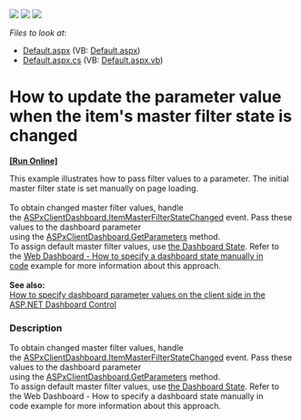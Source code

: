 <!-- default badges list -->
![](https://img.shields.io/endpoint?url=https://codecentral.devexpress.com/api/v1/VersionRange/128580393/17.1.8%2B)
[![](https://img.shields.io/badge/Open_in_DevExpress_Support_Center-FF7200?style=flat-square&logo=DevExpress&logoColor=white)](https://supportcenter.devexpress.com/ticket/details/T575012)
[![](https://img.shields.io/badge/📖_How_to_use_DevExpress_Examples-e9f6fc?style=flat-square)](https://docs.devexpress.com/GeneralInformation/403183)
<!-- default badges end -->
<!-- default file list -->
*Files to look at*:

* [Default.aspx](./CS/Default.aspx) (VB: [Default.aspx](./VB/Default.aspx))
* [Default.aspx.cs](./CS/Default.aspx.cs) (VB: [Default.aspx.vb](./VB/Default.aspx.vb))
<!-- default file list end -->
# How to update the parameter value when the item's master filter state is changed
<!-- run online -->
**[[Run Online]](https://codecentral.devexpress.com/t575012/)**
<!-- run online end -->


<p>This example illustrates how to pass filter values to a parameter. The initial master filter state is set manually on page loading.<br><br>To obtain changed master filter values, handle the <a href="https://documentation.devexpress.com/#Dashboard/DevExpressDashboardWebScriptsASPxClientDashboard_ItemMasterFilterStateChangedtopic">ASPxClientDashboard.ItemMasterFilterStateChanged</a> event. Pass these values to the dashboard parameter using the <a href="https://documentation.devexpress.com/#Dashboard/DevExpressDashboardWebScriptsASPxClientDashboard_GetParameterstopic">ASPxClientDashboard.GetParameters</a> method. <br>To assign default master filter values, use <a href="https://documentation.devexpress.com/Dashboard/118733/Preparing-the-Designer-and-Viewer-Applications/Web-Dashboard/Manage-Dashboard-State">the Dashboard State</a>. Refer to the <a href="https://www.devexpress.com/Support/Center/p/T513681">Web Dashboard - How to specify a dashboard state manually in code</a> example for more information about this approach.<br><br><strong>See also:</strong><br><a href="https://www.devexpress.com/Support/Center/p/T495684">How to specify dashboard parameter values on the client side in the ASP.NET Dashboard Control</a></p>


<h3>Description</h3>

To obtain changed master filter values, handle the&nbsp;<a href="https://documentation.devexpress.com/#Dashboard/DevExpressDashboardWebScriptsASPxClientDashboard_ItemMasterFilterStateChangedtopic">ASPxClientDashboard.ItemMasterFilterStateChanged</a>&nbsp;event.&nbsp;Pass these values to the dashboard parameter using&nbsp;the&nbsp;<a href="https://documentation.devexpress.com/#Dashboard/DevExpressDashboardWebScriptsASPxClientDashboard_GetParameterstopic">ASPxClientDashboard.GetParameters</a>&nbsp;method.&nbsp;<br>To assign default master filter values, use&nbsp;<a href="https://documentation.devexpress.com/Dashboard/118733/Preparing-the-Designer-and-Viewer-Applications/Web-Dashboard/Manage-Dashboard-State">the Dashboard State</a>. Refer to the&nbsp;<a data-ticket="T513681">Web Dashboard - How to specify a dashboard state manually in code</a>&nbsp;example for more information about this approach.

<br/>


